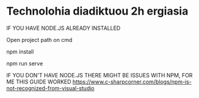 # Technolohia diadiktuou 2h ergiasia
 
IF YOU HAVE NODE.JS ALREADY INSTALLED

Open project path on cmd

npm install

npm run serve


IF YOU DON'T HAVE NODE.JS THERE MIGHT BE ISSUES WITH NPM, FOR ME THIS GUIDE WORKED https://www.c-sharpcorner.com/blogs/npm-is-not-recognized-from-visual-studio
